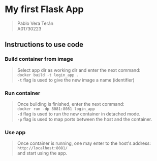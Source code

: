 # My first Flask App

> Pablo Vera Terán  
> A01730223

## Instructions to use code

### Build container from image

> Select app dir as working dir and enter the next command:  
>  `docker build -t login_app .`  
> `-t` flag is used to give the new image a name (identifier)

### Run container

> Once building is finished, enter the next command:  
> `docker run -dp 8081:8081 login_app`  
> `-d` flag is used to run the new container in detached mode.  
> `-p` flag is used to map ports between the host and the container.  

### Use app

> Once container is running, one may enter to the host's address:  
> `http://localhost:8081/`  
> and start using the app.  